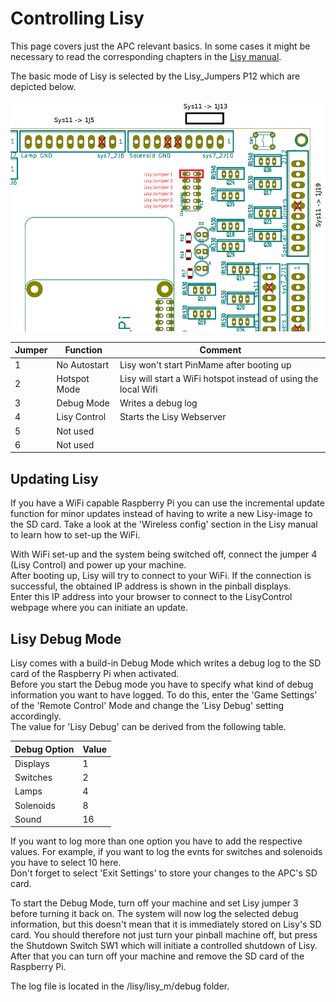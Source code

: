 # Controlling Lisy

This page covers just the APC relevant basics. In some cases it might be necessary to read the corresponding chapters in the [Lisy manual](https://lisy.dev/documentation.html).

The basic mode of Lisy is selected by the Lisy_Jumpers P12 which are depicted below.

![Lisy Jumper](https://github.com/AmokSolderer/APC/blob/V00.21/DOC/PICS/LisyJumper.png)

|Jumper|Function|Comment|
|--|--|--|
|1|No Autostart|Lisy won't start PinMame after booting up|
|2|Hotspot Mode|Lisy will start a WiFi hotspot instead of using the local Wifi|
|3|Debug Mode|Writes a debug log|
|4|Lisy Control|Starts the Lisy Webserver|
|5|Not used||
|6|Not used||

## Updating Lisy

If you have a WiFi capable Raspberry Pi you can use the incremental update function for minor updates instead of having to write a new Lisy-image to the SD card. Take a look at the 'Wireless config' section in the Lisy manual to learn how to set-up the WiFi.

With WiFi set-up and the system being switched off, connect the jumper 4 (Lisy Control) and power up your machine.  
After booting up, Lisy will try to connect to your WiFi. If the connection is successful, the obtained IP address is shown in the pinball displays.  
Enter this IP address into your browser to connect to the LisyControl webpage where you can initiate an update.

## Lisy Debug Mode

Lisy comes with a build-in Debug Mode which writes a debug log to the SD card of the Raspberry Pi when activated.  
Before you start the Debug mode you have to specify what kind of debug information you want to have logged. To do this, enter the 'Game Settings' of the 'Remote Control' Mode and change the 'Lisy Debug' setting accordingly.  
The value for 'Lisy Debug' can be derived from the following table.

|Debug Option|Value|
|--|--|
|Displays|1|
|Switches|2|
|Lamps|4|
|Solenoids|8|
|Sound|16|

If you want to log more than one option you have to add the respective values. For example, if you want to log the evnts for switches and solenoids you have to select 10 here.  
Don't forget to select 'Exit Settings' to store your changes to the APC's SD card.

To start the Debug Mode, turn off your machine and set Lisy jumper 3 before turning it back on. The system will now log the selected debug information, but this doesn't mean that it is immediately stored on Lisy's SD card. You should therefore not just turn your pinball machine off, but press the Shutdown Switch SW1 which will initiate a controlled shutdown of Lisy. After that you can turn off your machine and remove the SD card of the Raspberry Pi.

The log file is located in the /lisy/lisy_m/debug folder.
